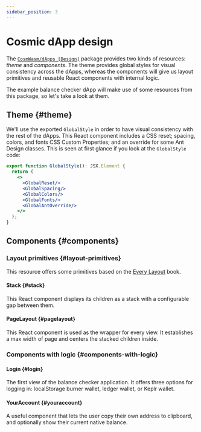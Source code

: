 ```yaml
---
sidebar_position: 3
---
```


# Cosmic dApp design

The [`CosmWasm/dApps [Design]`](https://github.com/CosmWasm/dApps/tree/master/packages/design) package provides two kinds of
resources: *theme* and *components*. The theme provides global styles for visual consistency across the dApps, whereas the
components will give us layout primitives and reusable React components with internal logic.

The example balance checker dApp will make use of some resources from this package, so let's take a look at them.

## Theme {#theme}

We'll use the exported `GlobalStyle` in order to have visual consistency with the rest of the dApps. This React
component includes a CSS reset; spacing, colors, and fonts CSS Custom Properties; and an override for some Ant Design
classes. This is seen at first glance if you look at the `GlobalStyle` code:

```jsx
export function GlobalStyle(): JSX.Element {
  return (
    <>
      <GlobalReset/>
      <GlobalSpacing/>
      <GlobalColors/>
      <GlobalFonts/>
      <GlobalAntOverride/>
    </>
  );
}
```

## Components {#components}

### Layout primitives {#layout-primitives}

This resource offers some primitives based on the [Every Layout](https://every-layout.dev) book.

#### Stack {#stack}

This React component displays its children as a stack with a configurable gap between them.

#### PageLayout {#pagelayout}

This React component is used as the wrapper for every view. It establishes a max width of page and centers the stacked
children inside.

### Components with logic {#components-with-logic}

#### Login {#login}

The first view of the balance checker application. It offers three options for logging in: localStorage burner wallet,
ledger wallet, or Keplr wallet.

#### YourAccount {#youraccount}

A useful component that lets the user copy their own address to clipboard, and optionally show their current native
balance.
